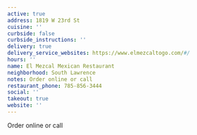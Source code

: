 ```yaml
---
active: true
address: 1819 W 23rd St
cuisine: ''
curbside: false
curbside_instructions: ''
delivery: true
delivery_service_websites: https://www.elmezcaltogo.com/#/
hours: ''
name: El Mezcal Mexican Restaurant
neighborhood: South Lawrence
notes: Order online or call
restaurant_phone: 785-856-3444
social: ''
takeout: true
website: ''
---
```


Order online or call